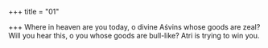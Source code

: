 +++
title = "01"

+++
Where in heaven are you today, o divine Aśvins whose goods are zeal? Will you hear this, o you whose goods are bull-like? Atri is trying to  win you.  